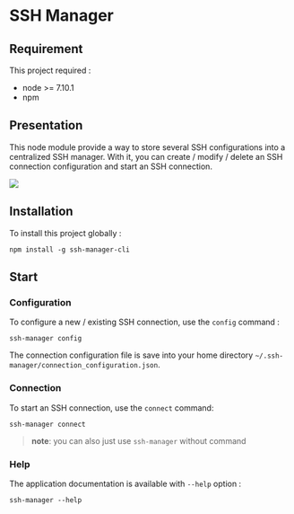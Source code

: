 # SSH Manager

## Requirement
This project required :
- node >= 7.10.1
- npm

## Presentation
This node module provide a way to store several SSH configurations into a centralized SSH manager. With it, you can create / modify / delete an SSH connection configuration and start an SSH connection.

![](http://i.imgur.com/GgEqTfo.gif)

## Installation
To install this project globally :
```shell
npm install -g ssh-manager-cli
```

## Start

### Configuration
To configure a new / existing SSH connection, use the `config` command :
```shell
ssh-manager config
```

The connection configuration file is save into your home directory `~/.ssh-manager/connection_configuration.json`.

### Connection
To start an SSH connection, use the `connect` command:
```shell
ssh-manager connect
```

> **note**: you can also just use `ssh-manager` without command

### Help
The application documentation is available with `--help` option :
```shell
ssh-manager --help
```